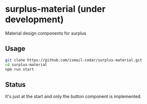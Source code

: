 # surplus-material (under development)
Material design components for surplus
## Usage 

```bash
git clone https://github.com/ismail-codar/surplus-material.git
cd surplus-material
npm run start
```

## Status
It's just at the start and only the button component is implemented.
